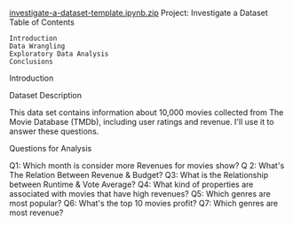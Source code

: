 [investigate-a-dataset-template.ipynb.zip](https://github.com/Ahmd1977/investigate-a-dataset-template/files/7918327/investigate-a-dataset-template.ipynb.zip)
Project: Investigate a Dataset 
Table of Contents

    Introduction
    Data Wrangling
    Exploratory Data Analysis
    Conclusions

Introduction

 Dataset Description 

This data set contains information about 10,000 movies collected from The Movie Database (TMDb), including user ratings and revenue. I'll use it to answer these questions.   

Questions for Analysis

Q1: Which month is consider more Revenues for movies show?
Q 2: What's The Relation Between Revenue & Budget?
Q3: What is the Relationship between Runtime & Vote Average?
Q4: What kind of properties are associated with movies that have high revenues?
Q5: Which genres are most popular?
Q6: What's the top 10 movies profit?
Q7: Which genres are most revenue?

